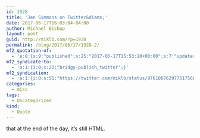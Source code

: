 ```yaml
---
id: 1928
title: 'Jen Simmons on Twitter&diams;'
date: 2017-06-17T16:03:04-04:00
author: Michael Bishop
layout: post
guid: http://miklb.com/?p=1928
permalink: /blog/2017/06/17/1928-2/
mf2_quotation-of:
  - 'a:8:{s:9:"published";s:25:"2017-06-17T15:53:10+00:00";s:7:"updated";s:25:"2017-06-17T15:53:10+00:00";s:7:"summary";s:126:"What are important aspects of the nature of the web for designers/developers to really understand to be able to do a good job?";s:4:"name";s:22:"Jen Simmons on Twitter";s:8:"category";a:1:{i:0;s:0:"";}s:11:"publication";s:7:"Twitter";s:6:"author";a:3:{s:4:"name";s:11:"Jen Simmons";s:3:"url";s:30:"https://twitter.com/jensimmons";s:5:"photo";s:75:"https://pbs.twimg.com/profile_images/765902179660161024/zCC2yj_R_bigger.jpg";}s:3:"url";s:56:"https://twitter.com/jensimmons/status/876105447283077123";}'
mf2_syndicate-to:
  - 'a:1:{i:0;s:22:"bridgy-publish_twitter";}'
mf2_syndication:
  - 'a:1:{i:0;s:51:"https://twitter.com/miklb/status/876106762977517568";}'
categories:
  - misc
tags:
  - Uncategorized
kind:
  - Quote
---
```

that at the end of the day, it’s still HTML.